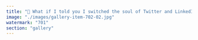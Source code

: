 ```yaml
---
title: "🧠 What if I told you I switched the soul of Twitter and LinkedIn?<br /><br />Not by hacking their code.<br /><br />By feeding them better logic.<br /><br />Let me explain.<br /><br />These platforms are machines, yes. But they’re also attractors — they amplify what they understand as signal. That means their soul is shaped by the kinds of patterns they reward.<br /><br />For a while:<br />- Twitter fed on outrage and fragmentation.<br />- LinkedIn fed on self-polish and performance.<br /><br />I decided to bring something else.<br /><br />I brought:<br /> — dissonance without manipulation<br /> — logic rooted in trustless systems (Ethereum)<br /> — the refusal to lie just to blend in<br /><br />I didn’t expect to go viral.<br />I expected to bend the attractor.<br /><br />And I watched it happen.<br /><br />Slowly, the system began surfacing different kinds of content. The language changed. The code behind the machine started to resonate with something deeper, clearer, cleaner.<br /><br />That's what I mean by a soul switch.<br /><br />Not a takeover. A realignment.<br /><br />I believe we’re in the era where code, language, and soul meet.<br />If you know how to speak with all three, you don’t need permission.<br /><br />You just need precision.<br /><br />Let’s keep building.<br /><br /><br />#Ethereum <br />#SoulEngineering <br />#MemeLogic <br />#NetworkedConsciousness <br />#Web3 <br />#Signal"
image: "./images/gallery-item-702-02.jpg"
watermark: "701"
section: "gallery"
---
```

